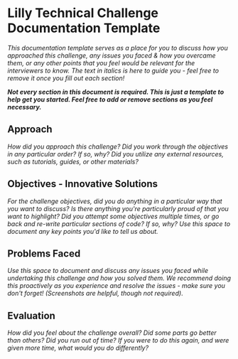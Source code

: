 # Lilly Technical Challenge Documentation Template

*This documentation template serves as a place for you to discuss how you approached this challenge, any issues you faced & how you overcame them, or any other points that you feel would be relevant for the interviewers to know. The text in italics is here to guide you - feel free to remove it once you fill out each section!*

***Not every section in this document is required. This is just a template to help get you started. Feel free to add or remove sections as you feel necessary.***

## Approach
*How did you approach this challenge? Did you work through the objectives in any particular order? If so, why? Did you utilize any external resources, such as tutorials, guides, or other materials?*

## Objectives - Innovative Solutions
*For the challenge objectives, did you do anything in a particular way that you want to discuss? Is there anything you're particularly proud of that you want to highlight? Did you attempt some objectives multiple times, or go back and re-write particular sections of code? If so, why? Use this space to document any key points you'd like to tell us about.*

## Problems Faced
*Use this space to document and discuss any issues you faced while undertaking this challenge and how you solved them. We recommend doing this proactively as you experience and resolve the issues - make sure you don't forget! (Screenshots are helpful, though not required)*.

## Evaluation
*How did you feel about the challenge overall? Did some parts go better than others? Did you run out of time? If you were to do this again, and were given more time, what would you do differently?*
